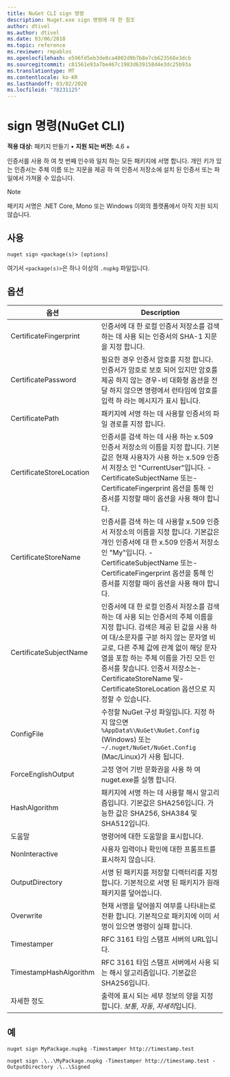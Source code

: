 ```yaml
---
title: NuGet CLI sign 명령
description: Nuget.exe sign 명령에 대 한 참조
author: dtivel
ms.author: dtivel
ms.date: 03/06/2018
ms.topic: reference
ms.reviewer: rmpablos
ms.openlocfilehash: e596fd5eb3de8ca4802d9b7b8e7cb623568e3dcb
ms.sourcegitcommit: c81561e93a7be467c1983d639158d4e3dc25b93a
ms.translationtype: MT
ms.contentlocale: ko-KR
ms.lasthandoff: 03/02/2020
ms.locfileid: "78231125"
---
```

# <a name="sign-command-nuget-cli"></a>sign 명령(NuGet CLI)

**적용 대상:** 패키지 만들기 &bullet; **지원 되는 버전:** 4.6 +

인증서를 사용 하 여 첫 번째 인수와 일치 하는 모든 패키지에 서명 합니다. 개인 키가 있는 인증서는 주체 이름 또는 지문을 제공 하 여 인증서 저장소에 설치 된 인증서 또는 파일에서 가져올 수 있습니다.

> [!Note]
> 패키지 서명은 .NET Core, Mono 또는 Windows 이외의 플랫폼에서 아직 지원 되지 않습니다.

## <a name="usage"></a>사용

```cli
nuget sign <package(s)> [options]
```

여기서 `<package(s)>`은 하나 이상의 `.nupkg` 파일입니다.

## <a name="options"></a>옵션

| 옵션 | Description |
| --- | --- |
| CertificateFingerprint | 인증서에 대 한 로컬 인증서 저장소를 검색 하는 데 사용 되는 인증서의 SHA-1 지문을 지정 합니다. |
| CertificatePassword | 필요한 경우 인증서 암호를 지정 합니다. 인증서가 암호로 보호 되어 있지만 암호를 제공 하지 않는 경우-비 대화형 옵션을 전달 하지 않으면 명령에서 런타임에 암호를 입력 하 라는 메시지가 표시 됩니다. |
| CertificatePath | 패키지에 서명 하는 데 사용할 인증서의 파일 경로를 지정 합니다. |
| CertificateStoreLocation | 인증서를 검색 하는 데 사용 하는 x.509 인증서 저장소의 이름을 지정 합니다. 기본값은 현재 사용자가 사용 하는 x.509 인증서 저장소 인 "CurrentUser"입니다. -CertificateSubjectName 또는-CertificateFingerprint 옵션을 통해 인증서를 지정할 때이 옵션을 사용 해야 합니다. |
| CertificateStoreName | 인증서를 검색 하는 데 사용할 x.509 인증서 저장소의 이름을 지정 합니다. 기본값은 개인 인증서에 대 한 x.509 인증서 저장소 인 "My"입니다. -CertificateSubjectName 또는-CertificateFingerprint 옵션을 통해 인증서를 지정할 때이 옵션을 사용 해야 합니다. |
| CertificateSubjectName | 인증서에 대 한 로컬 인증서 저장소를 검색 하는 데 사용 되는 인증서의 주체 이름을 지정 합니다.  검색은 제공 된 값을 사용 하 여 대/소문자를 구분 하지 않는 문자열 비교로, 다른 주체 값에 관계 없이 해당 문자열을 포함 하는 주체 이름을 가진 모든 인증서를 찾습니다.  인증서 저장소는-CertificateStoreName 및-CertificateStoreLocation 옵션으로 지정할 수 있습니다. |
| ConfigFile | 수정할 NuGet 구성 파일입니다. 지정 하지 않으면 `%AppData%\NuGet\NuGet.Config` (Windows) 또는 `~/.nuget/NuGet/NuGet.Config` (Mac/Linux)가 사용 됩니다.|
| ForceEnglishOutput | 고정 영어 기반 문화권을 사용 하 여 nuget.exe를 실행 합니다. |
| HashAlgorithm | 패키지에 서명 하는 데 사용할 해시 알고리즘입니다. 기본값은 SHA256입니다. 가능한 값은 SHA256, SHA384 및 SHA512입니다. |
| 도움말 | 명령어에 대한 도움말을 표시합니다. |
| NonInteractive | 사용자 입력이나 확인에 대한 프롬프트를 표시하지 않습니다. |
| OutputDirectory | 서명 된 패키지를 저장할 디렉터리를 지정 합니다. 기본적으로 서명 된 패키지가 원래 패키지를 덮어씁니다. |
| Overwrite | 현재 서명을 덮어쓸지 여부를 나타내는로 전환 합니다. 기본적으로 패키지에 이미 서명이 있으면 명령이 실패 합니다. |
| Timestamper | RFC 3161 타임 스탬프 서버의 URL입니다. |
| TimestampHashAlgorithm | RFC 3161 타임 스탬프 서버에서 사용 되는 해시 알고리즘입니다. 기본값은 SHA256입니다. |
| 자세한 정도 | 출력에 표시 되는 세부 정보의 양을 지정 합니다. *보통*, *자동*, *자세히*입니다. |

## <a name="examples"></a>예

```cli
nuget sign MyPackage.nupkg -Timestamper http://timestamp.test

nuget sign .\..\MyPackage.nupkg -Timestamper http://timestamp.test -OutputDirectory .\..\Signed
```
